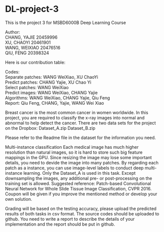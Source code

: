 # DL-project-3
This is the project 3 for MSBD6000B Deep Learning Course

Author:       
CHANG, YAJIE    20459996           
XU, CHAOYI      20461901      
WANG, WEIXIAO   20476516      
QIU, FENG       20398324      

Here is our contribution table: 

Codes:	      
	Separate patches:	WANG WeiXiao, XU ChaoYi  
	Predict patches:	CHANG Yajie, XU Chao Yi   
	Select patches:		WANG WeiXiao      
	Predict images:		WANG WeiXiao, CHANG Yajie      
Algorithms:	WANG WeiXiao, CHANG Yajie, Qiu Feng         
Report:		Qiu Feng, CHANG, Yajie, WANG Wei Xiao


Breast cancer is the most common cancer in women worldwide. In this project, you are required to classify the x-ray images into normal and abnormal to help detect the cancer.
There are two data sets for the project on the Dropbox: Dataset_A.zip  Dataset_B.zip

Please refer to the Readme file in the dataset for the information you need.

Multi-instance classification
  Each medical image has much higher resolution than natural images, so it is hard to store such big feature mappings in the GPU. Since resizing the image may lose some important details, you need to devide the image into many patches. By regarding each patch as a instance, you can use image-level labels to conduct deep multi-instance learning.
  Only the Dataset_A is used in this task.
  Except downsampling the images, any additional pre- or post-processing on the training set is allowed.
  Suggested reference: Patch-based Convolutional Neural Network for Whole Slide Tissue Image Classification, CVPR 2016.
  Coupon will be given if you improve the mentioned method or develop your own solution.
  
Grading will be based on the testing accuracy, please upload the predicted results of both tasks in csv format.
The source codes should be uploaded to github.
You need to write a report to describe the details of your implementation and the report should be put in github.
